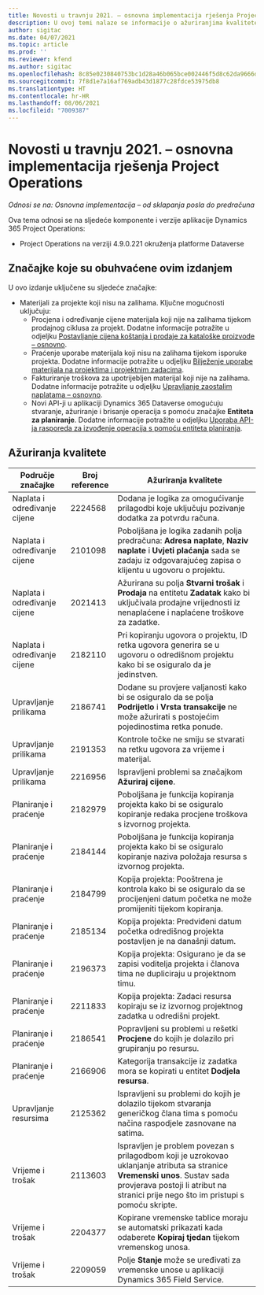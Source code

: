 ```yaml
---
title: Novosti u travnju 2021. – osnovna implementacija rješenja Project Operations
description: U ovoj temi nalaze se informacije o ažuriranjima kvalitete dostupnim u izdanju osnovne implementacije rješenja Project Operations u travnju 2021. godine.
author: sigitac
ms.date: 04/07/2021
ms.topic: article
ms.prod: ''
ms.reviewer: kfend
ms.author: sigitac
ms.openlocfilehash: 8c85e0230840753bc1d28a46b065bce002446f5d8c62da9666d58bc9d2a68af8
ms.sourcegitcommit: 7f8d1e7a16af769adb43d1877c28fdce53975db8
ms.translationtype: HT
ms.contentlocale: hr-HR
ms.lasthandoff: 08/06/2021
ms.locfileid: "7009387"
---
```

# <a name="whats-new-april-2021---project-operations-lite-deployment"></a>Novosti u travnju 2021. – osnovna implementacija rješenja Project Operations

_Odnosi se na: Osnovna implementacija – od sklapanja posla do predračuna_

Ova tema odnosi se na sljedeće komponente i verzije aplikacije Dynamics 365 Project Operations:

  - Project Operations na verziji 4.9.0.221 okruženja platforme Dataverse 

## <a name="features-included-in-this-release"></a>Značajke koje su obuhvaćene ovim izdanjem

U ovo izdanje uključene su sljedeće značajke:

- Materijali za projekte koji nisu na zalihama. Ključne mogućnosti uključuju:
  - Procjena i određivanje cijene materijala koji nije na zalihama tijekom prodajnog ciklusa za projekt. Dodatne informacije potražite u odjeljku [Postavljanje cijena koštanja i prodaje za kataloške proizvode – osnovno](../pricing-costing/set-up-cost-sales-rates-catalog-products.md).
  - Praćenje uporabe materijala koji nisu na zalihama tijekom isporuke projekta. Dodatne informacije potražite u odjeljku [Bilježenje uporabe materijala na projektima i projektnim zadacima](../../material/material-usage-log.md).
  - Fakturiranje troškova za upotrijebljen materijal koji nije na zalihama. Dodatne informacije potražite u odjeljku [Upravljanje zaostalim naplatama – osnovno](../proforma-invoicing/manage-billing-backlog-sales.md#product-billing-backlog).
  - Novi API-ji u aplikaciji Dynamics 365 Dataverse omogućuju stvaranje, ažuriranje i brisanje operacija s pomoću značajke **Entiteta za planiranje**. Dodatne informacije potražite u odjeljku [Uporaba API-ja rasporeda za izvođenje operacija s pomoću entiteta planiranja](../../project-management/schedule-api-preview.md).

## <a name="quality-updates"></a>Ažuriranja kvalitete

| **Područje značajke** | **Broj reference** | **Ažuriranja kvalitete** |
| --- | --- | --- |
| Naplata i određivanje cijene | 2224568 | Dodana je logika za omogućivanje prilagodbi koje uključuju pozivanje dodatka za potvrdu računa. |
| Naplata i određivanje cijene | 2101098 | Poboljšana je logika zadanih polja predračuna: **Adresa naplate**, **Naziv naplate** i **Uvjeti plaćanja** sada se zadaju iz odgovarajućeg zapisa o klijentu u ugovoru o projektu. |
| Naplata i određivanje cijene | 2021413 | Ažurirana su polja **Stvarni trošak** i **Prodaja** na entitetu **Zadatak** kako bi uključivala prodajne vrijednosti iz nenaplaćene i naplaćene troškove za zadatke. |
| Naplata i određivanje cijene | 2182110 | Pri kopiranju ugovora o projektu, ID retka ugovora generira se u ugovoru o odredišnom projektu kako bi se osiguralo da je jedinstven. |
| Upravljanje prilikama | 2186741 | Dodane su provjere valjanosti kako bi se osiguralo da se polja **Podrijetlo** i **Vrsta transakcije** ne može ažurirati s postojećim pojedinostima retka ponude. |
| Upravljanje prilikama | 2191353 | Kontrole točke ne smiju se stvarati na retku ugovora za vrijeme i materijal. |
| Upravljanje prilikama | 2216956 | Ispravljeni problemi sa značajkom **Ažuriraj cijene**. |
| Planiranje i praćenje | 2182979 | Poboljšana je funkcija kopiranja projekta kako bi se osiguralo kopiranje redaka procjene troškova s izvornog projekta. |
| Planiranje i praćenje | 2184144 | Poboljšana je funkcija kopiranja projekta kako bi se osiguralo kopiranje naziva položaja resursa s izvornog projekta. |
| Planiranje i praćenje | 2184799 | Kopija projekta: Pooštrena je kontrola kako bi se osiguralo da se procijenjeni datum početka ne može promijeniti tijekom kopiranja. |
| Planiranje i praćenje | 2185134 | Kopija projekta: Predviđeni datum početka odredišnog projekta postavljen je na današnji datum. |
| Planiranje i praćenje | 2196373 | Kopija projekta: Osigurano je da se zapisi voditelja projekta i članova tima ne dupliciraju u projektnom timu. |
| Planiranje i praćenje | 2211833 | Kopija projekta: Zadaci resursa kopiraju se iz izvornog projektnog zadatka u odredišni projekt. |
| Planiranje i praćenje | 2186541 | Popravljeni su problemi u rešetki **Procjene** do kojih je dolazilo pri grupiranju po resursu. |
| Planiranje i praćenje | 2166906 | Kategorija transakcije iz zadatka mora se kopirati u entitet **Dodjela resursa**. |
| Upravljanje resursima | 2125362 | Ispravljeni su problemi do kojih je dolazilo tijekom stvaranja generičkog člana tima s pomoću načina raspodjele zasnovane na satima. |
| Vrijeme i trošak | 2113603 | Ispravljen je problem povezan s prilagodbom koji je uzrokovao uklanjanje atributa sa stranice **Vremenski unos**. Sustav sada provjerava postoji li atribut na stranici prije nego što im pristupi s pomoću skripte. |
| Vrijeme i trošak | 2204377 | Kopirane vremenske tablice moraju se automatski prikazati kada odaberete **Kopiraj tjedan** tijekom vremenskog unosa. |
| Vrijeme i trošak | 2209059 | Polje **Stanje** može se uređivati za vremenske unose u aplikaciji Dynamics 365 Field Service. |
